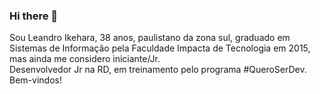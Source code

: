 ### Hi there 👋

Sou Leandro Ikehara, 38 anos, paulistano da zona sul, graduado em Sistemas de Informação pela Faculdade Impacta de Tecnologia em 2015, mas ainda me considero iniciante/Jr.
<br>Desenvolvedor Jr na RD, em treinamento pelo programa #QueroSerDev.
<br>Bem-vindos!

<!--
**leandro-ikehara/leandro-ikehara** is a ✨ _special_ ✨ repository because its `README.md` (this file) appears on your GitHub profile.

Here are some ideas to get you started:

- 🔭 I’m currently working on ...
- 🌱 I’m currently learning ...
- 👯 I’m looking to collaborate on ...
- 🤔 I’m looking for help with ...
- 💬 Ask me about ...
- 📫 How to reach me: ...
- 😄 Pronouns: ...
- ⚡ Fun fact: ...
-->
